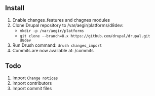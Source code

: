 Install
---

1. Enable changes_features and chagnes modules
1. Clone Drupal repository to /var/aegir/platforms/d8dev:
    - `mkdir -p /var/aegir/platforms`
    - `git clone --branch=8.x https://github.com/drupal/drupal.git d8dev`
1. Run Drush command: `drush changes_import`
1. Commits are now available at: /commits

Todo
---

1. Import `Change notices`
1. Import contributors
1. Import commit files

